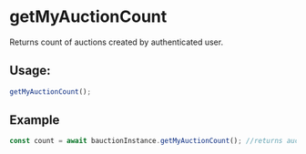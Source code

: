 # getMyAuctionCount

Returns count of auctions created by authenticated user.

## Usage:

```js
getMyAuctionCount();
```

## Example

```js
const count = await bauctionInstance.getMyAuctionCount(); //returns auction count
```
